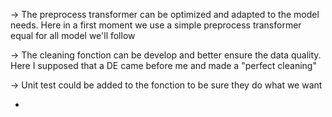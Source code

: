 -> The preprocess transformer can be optimized and adapted to the model needs. Here in a first moment we use a simple preprocess transformer equal for all model we'll follow

-> The cleaning fonction can be develop and better ensure the data quality. Here I supposed that a DE came before me and made a "perfect cleaning"

-> Unit test could be added to the fonction to be sure they do what we want

-